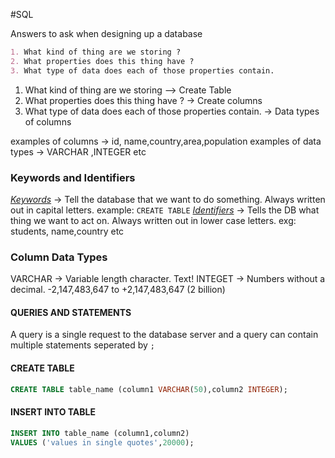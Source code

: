 #SQL

Answers to ask when designing up a database 
```md
1. What kind of thing are we storing ?
2. What properties does this thing have ?
3. What type of data does each of those properties contain.
```

1. What kind of thing are we storing --> Create Table
2. What properties does this thing have ? -> Create columns
3. What type of data does each of those properties contain. -> Data types of columns

examples of columns -> id, name,country,area,population
examples of data types -> VARCHAR ,INTEGER etc

### Keywords and Identifiers

<u><i>Keywords</i></u> </u> -> Tell the database that we want to do something. Always written out in capital letters. example: `CREATE TABLE`
<u><i>Identifiers</i></u> -> Tells the DB what thing we want to act on. Always written out in lower case letters. exg: students, name,country etc

### Column Data Types
VARCHAR -> Variable length character. Text!
INTEGET -> Numbers without a decimal. -2,147,483,647 to +2,147,483,647 (2 billion)

#### QUERIES AND STATEMENTS
A query is a single request to the database server and a query can contain multiple statements seperated by `;`
#### CREATE TABLE
```sql
CREATE TABLE table_name (column1 VARCHAR(50),column2 INTEGER);

```
#### INSERT INTO TABLE
```sql
INSERT INTO table_name (column1,column2)
VALUES ('values in single quotes',20000);
```

